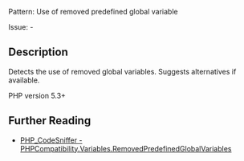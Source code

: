Pattern: Use of removed predefined global variable

Issue: -

## Description

Detects the use of removed global variables. Suggests alternatives if available.

PHP version 5.3+

## Further Reading

* [PHP_CodeSniffer - PHPCompatibility.Variables.RemovedPredefinedGlobalVariables](https://github.com/PHPCompatibility/PHPCompatibility/tree/develop/PHPCompatibility/Sniffs/Variables/RemovedPredefinedGlobalVariablesSniff.php)